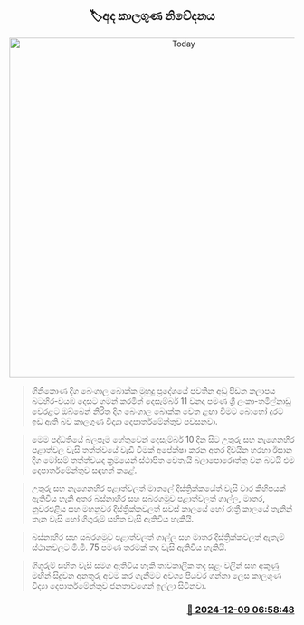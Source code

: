 <p align='center'><b><h2 align='center' title='Today's weather forecast'>🏷අද කාලගුණ නිවේදනය</h2></b></p>
<p align='center'><img src='https://helakuru.sgp1.cdn.digitaloceanspaces.com/esana/images/lib/weather-thumb-new-1[1].jpg' width='600' alt='Today's weather forecast'></p>

> ගිනිකොණ දිග බෙංගාල බොක්ක මුහුදු ප්‍රදේශයේ පවතින අඩු පීඩන කලාපය බටහිර-වයඹ දෙසට ගමන් කරමින් දෙසැම්බර් 11 වනදා පමණ ශ්‍රී ලංකා-තමිල්නාඩු වෙරළට ඔබ්බෙන් නිරිත දිග බෙංගාල බොක්ක වෙත ළඟා වීමට බොහෝ දුරට ඉඩ ඇති බව කාලගුණ විද්‍යා දෙපාර්තමේන්තුව පවසනවා.

> මෙම පද්ධතියේ බලපෑම හේතුවෙන් දෙසැම්බර් 10 දින සිට උතුරු සහ නැගෙනහිර පළාත්වල වැසි තත්ත්වයේ වැඩි වීමක් අපේක්ෂා කරන අතර දිවයින හරහා ඊසාන දිග මෝසම් තත්ත්වයද ක්‍රමයෙන් ස්ථාපිත වෙතැයි බලාපොරොත්තු වන බවයි එම දෙපාර්තමේන්තුව සඳහන් කළේ.

> උතුරු සහ නැගෙනහිර පළාත්වලත් මාතලේ දිස්ත්‍රික්කයේත් වැසි වාර කිහිපයක් ඇතිවිය හැකි අතර බස්නාහිර සහ සබරගමුව පළාත්වලත් ගාල්ල, මාතර, නුවරඑළිය සහ මහනුවර දිස්ත්‍රික්කවලත් සවස් කාලයේ හෝ රාත්‍රී කාලයේ තැනින් තැන වැසි හෝ ගිගුරුම් සහිත වැසි ඇතිවිය හැකියි.

> බස්නාහිර සහ සබරගමුව පළාත්වලත් ගාල්ල සහ මාතර දිස්ත්‍රික්කවලත් ඇතැම් ස්ථානවලට මි.මී. 75 පමණ තරමක් තද වැසි ඇතිවිය හැකියි.

> ගිගුරුම් සහිත වැසි සමග ඇතිවිය හැකි තාවකාලික තද සුළං වලින් සහ අකුණු මඟින් සිදුවන අනතුරු අවම කර ගැනීමට අවශ්‍ය පියවර ගන්නා ලෙස කාලගුණ විද්‍යා දෙපාර්තමේන්තුව ජනතාවගෙන් ඉල්ලා සිටිනවා.



<h3 align='right'><a href='https://www.helakuru.lk/esana/p/105742/'>📅 2024-12-09 06:58:48</a></h3>
